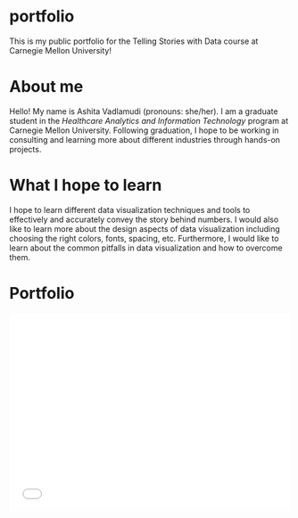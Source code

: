 # portfolio
This is my public portfolio for the Telling Stories with Data course at Carnegie Mellon University!

# About me
Hello! My name is Ashita Vadlamudi (pronouns: she/her). I am a graduate student in the *Healthcare Analytics and Information Technology* program at Carnegie Mellon University. Following graduation, I hope to be working in consulting and learning more about different industries through hands-on projects. 

# What I hope to learn
I hope to learn different data visualization techniques and tools to effectively and accurately convey the story behind numbers. I would also like to learn more about the design aspects of data visualization including choosing the right colors, fonts, spacing, etc. Furthermore, I would like to learn about the common pitfalls in data visualization and how to overcome them. 

# Portfolio
<iframe title="Average Number of Likes per Facebook Post (2016)&amp;nbsp;&amp;nbsp;" aria-label="Bar Chart" id="datawrapper-chart-n8BkP" src="//datawrapper.dwcdn.net/n8BkP/1/" scrolling="no" frameborder="0" style="width: 0; min-width: 100% !important; border: none;" height="355"></iframe><script type="text/javascript">!function(){"use strict";window.addEventListener("message",function(a){if(void 0!==a.data["datawrapper-height"])for(var e in a.data["datawrapper-height"]){var t=document.getElementById("datawrapper-chart-"+e)||document.querySelector("iframe[src*='"+e+"']");t&&(t.style.height=a.data["datawrapper-height"][e]+"px")}})}();</script>
